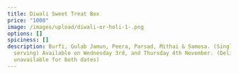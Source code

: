 ```yaml
---
title: Diwali Sweet Treat Box
price: "1000"
image: /images/upload/diwali-or-holi-1-.png
options: []
spiciness: []
description: Burfi, Gulab Jamun, Peera, Parsad, Mithai & Samosa. (Single
  serving) Available on Wednesday 3rd, and Thursday 4th November. (Delivery
  unavailable for both dates)
---
```

